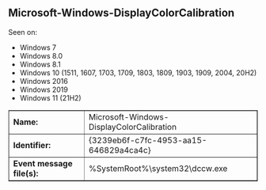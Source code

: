## Microsoft-Windows-DisplayColorCalibration

Seen on:
* Windows 7
* Windows 8.0
* Windows 8.1
* Windows 10 (1511, 1607, 1703, 1709, 1803, 1809, 1903, 1909, 2004, 20H2)
* Windows 2016
* Windows 2019
* Windows 11 (21H2)

<table border="1" class="docutils">
  <tbody>
    <tr>
      <td><b>Name:</b></td>
      <td>Microsoft-Windows-DisplayColorCalibration</td>
    </tr>
    <tr>
      <td><b>Identifier:</b></td>
      <td>{3239eb6f-c7fc-4953-aa15-646829a4ca4c}</td>
    </tr>
    <tr>
      <td><b>Event message file(s):</b></td>
      <td>%SystemRoot%\system32\dccw.exe</td>
    </tr>
  </tbody>
</table>

&nbsp;

